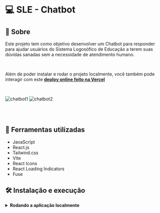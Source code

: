 # :computer: SLE - Chatbot


## :page_with_curl: Sobre

Este projeto tem como objetivo desenvolver um Chatbot para responder para ajudar usuários do Sistema Logosófico de Educação a terem suas dúvidas sanadas sem a necessidade de atendimento humano.

<br />

Além de poder instalar e rodar o projeto localmente, você também pode interagir com este
[<strong>deploy online feito na Vercel</strong>](https://sle-chatbot.vercel.app/)

<br />

![chatbot1](https://github.com/user-attachments/assets/e0c20ec8-eb7d-426c-843a-6eab083e3376)
![chatbot2](https://github.com/user-attachments/assets/e58c777f-70f6-4265-b664-9708342667d2)



<br />
<br />


## :wrench: Ferramentas utilizadas

- JavaScript
- React.js
- Tailwind.css
- Vite
- React Icons
- React Loading Indicators
- Fuse

## :hammer_and_wrench: Instalação e execução

<details>
  <summary markdown="span"><strong>Rodando a aplicação localmente</strong></summary><br />
Para rodar esta aplicação localmente, você precisa ter Git, Node instalados e atualizados em seu computador.

1. Clone o repositório

   - Use o comando: `git clone git@github.com:GuilhermeSCampos/SLE-Chatbot.git`.
   - Acesse a pasta do repositório clonado:
     - `cd SLE-Chatbot`
  
2. Instale as dependências

    - `npm install`


3. Por fim, após todas as configurações, inicie o servidor usando este comando:
  
  - `npm run dev`

  
  </details>
  
 </details>
 


 
 
